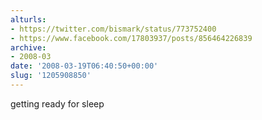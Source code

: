 ```yaml
---
alturls:
- https://twitter.com/bismark/status/773752400
- https://www.facebook.com/17803937/posts/856464226839
archive:
- 2008-03
date: '2008-03-19T06:40:50+00:00'
slug: '1205908850'
---
```


getting ready for sleep


